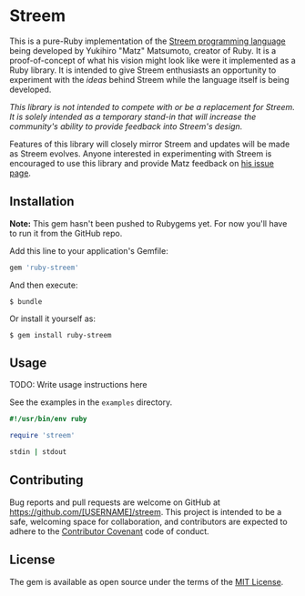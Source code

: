 # Streem

This is a pure-Ruby implementation of the [Streem programming language](https://github.com/matz/streem) being developed by Yukihiro "Matz" Matsumoto, creator of Ruby. It is a proof-of-concept of what his vision might look like were it implemented as a Ruby library. It is intended to give Streem enthusiasts an opportunity to experiment with the *ideas* behind Streem while the language itself is being developed.

*This library is not intended to compete with or be a replacement for Streem. It is solely intended as a temporary stand-in that will increase the community's ability to provide feedback into Streem's design.*

Features of this library will closely mirror Streem and updates will be made as Streem evolves. Anyone interested in experimenting with Streem is encouraged to use this library and provide Matz feedback on [his issue page](https://github.com/matz/streem/issues).


## Installation

**Note:** This gem hasn't been pushed to Rubygems yet. For now you'll have to run it from the GitHub repo.

Add this line to your application's Gemfile:

```ruby
gem 'ruby-streem'
```

And then execute:

    $ bundle

Or install it yourself as:

    $ gem install ruby-streem

## Usage

TODO: Write usage instructions here

See the examples in the `examples` directory.

```ruby
#!/usr/bin/env ruby

require 'streem'

stdin | stdout
```

## Contributing

Bug reports and pull requests are welcome on GitHub at https://github.com/[USERNAME]/streem. This project is intended to be a safe, welcoming space for collaboration, and contributors are expected to adhere to the [Contributor Covenant](contributor-covenant.org) code of conduct.


## License

The gem is available as open source under the terms of the [MIT License](http://opensource.org/licenses/MIT).

